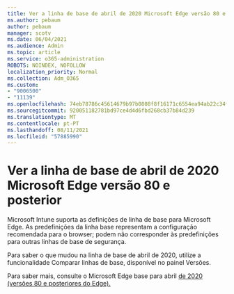 ```yaml
---
title: Ver a linha de base de abril de 2020 Microsoft Edge versão 80 e posterior
ms.author: pebaum
author: pebaum
manager: scotv
ms.date: 06/04/2021
ms.audience: Admin
ms.topic: article
ms.service: o365-administration
ROBOTS: NOINDEX, NOFOLLOW
localization_priority: Normal
ms.collection: Adm_O365
ms.custom:
- "9006500"
- "11139"
ms.openlocfilehash: 74eb78786c45614679b97b0808f8f16171c6554ea94ab22c34f2c45766123662
ms.sourcegitcommit: 920051182781bd97ce4d4d6fbd268cb37b84d239
ms.translationtype: MT
ms.contentlocale: pt-PT
ms.lasthandoff: 08/11/2021
ms.locfileid: "57885990"
---
```

# <a name="view-the-april-2020-baseline-for-microsoft-edge-versions-80-and-later"></a>Ver a linha de base de abril de 2020 Microsoft Edge versão 80 e posterior

Microsoft Intune suporta as definições de linha de base para Microsoft Edge. As predefinições da linha base representam a configuração recomendada para o browser; podem não corresponder às predefinições para outras linhas de base de segurança.

Para saber o que mudou na linha de base de abril de 2020, utilize a funcionalidade Comparar linhas de base, disponível no painel Versões.

Para saber mais, consulte o Microsoft Edge base para abril [de 2020 (versões 80 e posteriores do Edge).](https://docs.microsoft.com/mem/intune/protect/security-baseline-settings-edge?pivots=edge-april-2020)